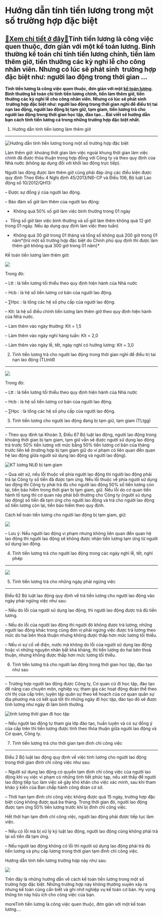 Hướng dẫn tính tiền lương trong một số trường hợp đặc biệt
==========================================================

[:gift:Xem chi tiết ở đây:gift:](https://hddtvn.com/huong-dan-tinh-tien-luong-trong-mot-so-truong-hop-dac-biet/)Tính tiền lương là công việc quen thuộc, đơn giản với một kế toán lương. Bình thường kế toán chỉ tính tiền lương chính, tiền làm thêm giờ, tiền thưởng các kỳ nghỉ lễ cho công nhân viên. Nhưng có lúc sẽ phát sinh  trường hợp đặc biệt như: người lao động trong thời gian …
------------------------------------------------------------------------------------------------------------------------------------------------------------------------------------------------------------------------------------------------------------------------------

**Tính tiền lương là công việc quen thuộc, đơn giản với một [kế toán lương](#).** **Bình thường kế toán chỉ tính tiền lương chính, tiền làm thêm giờ, tiền thưởng các kỳ nghỉ lễ cho công nhân viên. Nhưng có lúc sẽ phát sinh  trường hợp đặc biệt như: người lao động trong thời gian nghỉ để điều trị tai nạn lao động, người lao động bị tạm giữ, tạm giam, tiền lương trả cho người lao động trong thời gian học tập, đào tạo… Bài viết sẽ hướng dẫn bạn cách tính tiền lương cả trong những trường hợp đặc biệt nhất.**


1. Hướng dẫn tính tiền lương làm thêm giờ
-----------------------------------------


![Hướng dẫn tính tiền lương trong một số trường hợp đặc biệt](https://hddtvn.com/wp-content/uploads/2021/01/635814567737908846-salary-1564478452146229715155-crop-15644784714211499966286.jpg "Hướng dẫn tính tiền lương trong một số trường hợp đặc biệt")


Làm thêm giờ: khoảng thời gian làm việc ngoài khung thời gian làm việc chính đã được thỏa thuận trong hợp đồng với Công ty và theo quy định của Nhà nước (không áp dụng đối với khối lao động trực tiếp).


Người lao động được làm thêm giờ cũng phải đáp ứng các điều kiện được quy định Theo Điều 4 Nghị định 45/2013/NĐ-CP và Điều 106, Bộ luật Lao động số 10/2012/QH13:


– Được sự đồng ý của người lao động.


– Bảo đảm số giờ làm thêm của người lao động:


+  Không quá 50% số giờ làm việc bình thường trong 01 ngày


+  Tổng số giờ làm việc bình thường và số giờ làm thêm không quá 12 giờ trong 01 ngày. Nếu áp dụng quy định làm việc theo tuần)


+  Không quá 30 giờ trong 01 tháng và tổng số không quá 200 giờ trong 01 năm*(trừ một số trường hợp đặc biệt do Chính phủ quy định thì được làm thêm giờ không quá 300 giờ trong 01 năm)*


Kế toán tiền lương làm thêm giờ:


![](https://hddtvn.com/wp-content/uploads/2021/01/1-2-1.jpg)


Trong đó:


– Ltt : là tiền lương tối thiểu theo quy định hiện hành của Nhà nước


– Hcb : là hệ số tiền lương cơ bản của người lao động.


– ∑Hpc : là tổng các hệ số phụ cấp của người lao động.


– Klt: là hệ số điều chỉnh tiền lương làm thêm giờ theo quy định hiện hành của Nhà nước.


– Làm thêm vào ngày thường: Klt = 1,5


– Làm thêm vào ngày nghỉ hàng tuần: Klt = 2,0


– Làm thêm vào ngày lễ, tết, ngày nghỉ có hưởng lương: Klt = 3,0


2. Tính tiền lương trả cho người lao động trong thời gian nghỉ để điều trị tai nạn lao động (TLtnlđ)
----------------------------------------------------------------------------------------------------


![](https://hddtvn.com/wp-content/uploads/2021/01/Untitled-2-1.png)


Trong đó:


– Ltt : là tiền lương tối thiểu theo quy định hiện hành của Nhà nước


– Hcb : là hệ số tiền lương cơ bản của người lao động.


– ∑Hpc : là tổng các hệ số phụ cấp của người lao động.


3. Tính tiền lương cho người lao động đang bị tạm giữ, tạm giam (TLtgg)
-----------------------------------------------------------------------


– Theo quy định tại Khoản 3, Điều 67 Bộ luật lao động, người lao động trong khoảng thời gian bị tạm giam, tạm giữ vẫn sẽ được người sử dụng lao động trả trước 50% tiền lương với mức bằng 50% tiền lương cơ bản của tháng trước liền kề (trường hợp bị tạm giam giữ do vi phạm có liên quan đến quan hệ lao động giữa người sử dụng lao động và người lao động).


![KT lương NLĐ bị tạm giam](https://hddtvn.com/wp-content/uploads/2021/01/NPTkt-EX-.jpg)


– Qua xét xử, nếu lỗi thuộc về phía người lao động thì người lao động phải trả lại Công ty số tiền đã được tạm ứng. Nếu lỗi thuộc về phía người sử dụng lao động thì Công ty phải trả đủ cho người lao động 50% số tiền lương còn lại, tiền bảo hiểm trong thời gian bị tạm giam, giữ. Nếu lỗi do cơ quan tiến hành tố tụng thì cơ quan này phải bồi thường cho Công ty (người sủ dụng lao động) số tiền đã tạm ứng cho người lao động và trả cho người lao động số tiền lương còn lại, tiền bảo hiểm theo quy định.


Cách kế toán tiền lương cho người lao động bị tạm giam, giữ:


![](https://hddtvn.com/wp-content/uploads/2021/01/Untitled-2-2.png)


– Lưu ý: Nếu người lao động vi phạm nhưng không liên quan đến quan hệ lao động thì người lao động sẽ không được nhận tiền lương tạm ứng từ người sử dụng lao động.


4. Tính tiền lương trả cho người lao động trong các ngày nghỉ lễ, tết, nghỉ phép
--------------------------------------------------------------------------------


![](https://hddtvn.com/wp-content/uploads/2021/01/Untitled-2-3.png)


5. Tính tiền lương trả cho những ngày phải ngừng việc
-----------------------------------------------------


Điều 62 Bộ luật lao động quy định về trả tiền lương cho người lao động vào ngày phải ngừng việc như sau:


– Nếu do lỗi của người sử dụng lao động, thì người lao động được trả đủ tiền lương.


– Nếu do lỗi của người lao động thì người đó không được trả lương; những người lao động khác trong cùng đơn vị phải ngừng việc được trả lương theo mức do hai bên thoả thuận nhưng không được thấp hơn mức lương tối thiểu.


– Nếu vì sự cố về điện, nước mà không do lỗi của người sử dụng lao động hoặc vì những nguyên nhân bất khả kháng, thì tiền lương do hai bên thoả thuận, nhưng không được thấp hơn mức lương tối thiểu.


6. Tính tiền lương trả cho người lao động trong thời gian học tập, đào tạo như sau
----------------------------------------------------------------------------------


– Trường hợp người lao động được Công ty, Cơ quan cử đi học tập, đào tạo để nâng cao chuyên môn, nghiệp vụ; tham gia các hoạt động đoàn thể theo chỉ thị của cấp trên; luyện tập quân sự theo kế hoạch của cơ quan quân sự địa phương mà có kết quả tốt thì những ngày đi học tập, đào tạo đó sẽ được tính lương như ngày đi làm bình thường.


![tính lương thời gian đi học tập](https://hddtvn.com/wp-content/uploads/2021/01/unfair-salary-vietnamworks-hrinsider-940x576-1.jpg)


– Nếu người lao động tự tham gia lớp đào tạo, huấn luyện và có sự đồng ý của cấp trên thì tiền lương được tính theo thỏa thuận giữa người lao động và Cơ quan, Công ty.


7. Tính tiền lương trả cho thời gian tạm đình chỉ công việc
-----------------------------------------------------------


Điều 2 Bộ luật lao động quy định về việc tính lương cho người lao động trong thời gian đình chỉ công việc như sau:


– Người sử dụng lao động có quyền tạm đình chỉ công việc của người lao động khi vụ việc vi phạm có những tình tiết phức tạp, nếu xét thấy để người lao động tiếp tục làm việc sẽ gây khó khăn cho việc xác minh, sau khi tham khảo ý kiến của Ban chấp hành công đoàn cơ sở.


– Thời hạn tạm đình chỉ công việc không được quá 15 ngày, trường hợp đặc biệt cũng không được quá ba tháng. Trong thời gian đó, người lao động được tạm ứng 50% tiền lương trước khi bị đình chỉ công việc.


Hết thời hạn tạm đình chỉ công việc, người lao động phải được tiếp tục làm việc.


– Nếu có lỗi mà bị xử lý kỷ luật lao động, người lao động cũng không phải trả lại số tiền đã tạm ứng.


– Nếu người lao động không có lỗi thì người sử dụng lao động phải trả đủ tiền lương và phụ cấp lương trong thời gian tạm đình chỉ công việc.


Hướng dẫn tính tiền lương trường hợp này như sau:


![](https://hddtvn.com/wp-content/uploads/2021/01/Untitled-2-4.png)


Trên đây là những hướng dẫn về cách kế toán tiền lương trong một số trường hợp đặc biệt. Những trường hợp này không thường xuyên xảy ra nhưng kế toán cũng cần biết và ghi nhớ nghiệp vụ kế toán cơ bản. Hy vọng thông tin này hữu ích cho công việc của bạn.



moreTính tiền lương là công việc quen thuộc, đơn giản với một kế toán lương….

